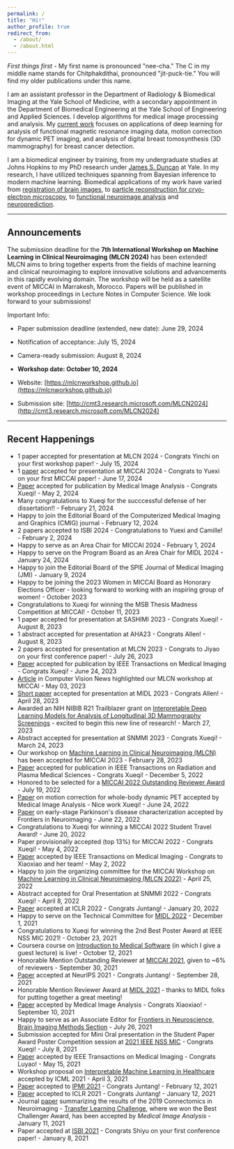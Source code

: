 ```yaml
---
permalink: /
title: "Hi!"
author_profile: true
redirect_from: 
  - /about/
  - /about.html
---
```


*First things first* - My first name is pronounced "nee-cha." The C in my middle name stands for Chitphakdithai, pronounced "jit-puck-tie." You will find my older publications under this name. 

I am an assistant professor in the Department of Radiology & Biomedical Imaging at the Yale School of Medicine, with a secondary appointment in the Department of Biomedical Engineering at the Yale School of Engineering and Applied Sciences. I develop algorithms for medical image processing and analysis. My [current work](https://hellonicha.github.io/projects/) focuses on applications of deep learning for analysis of functional magnetic resonance imaging data, motion correction for dynamic PET imaging, and analysis of digital breast tomosynthesis (3D mammography) for breast cancer detection.

I am a biomedical engineer by training, from my undergraduate studies at Johns Hopkins to my PhD research under [James S. Duncan](https://medicine.yale.edu/diagnosticradiology/people/james_duncan-1.profile) at Yale. In my research, I have utilized techniques spanning from Bayesian inference to modern machine learning. Biomedical applications of my work have varied from [registration of brain images](https://link.springer.com/content/pdf/10.1007/978-3-642-15705-9_45.pdf), to [particle reconstruction for cryo-electron microscopy](https://www.sciencedirect.com/science/article/pii/S1047847715000714), to [functional neuroimage analysis](https://link.springer.com/content/pdf/10.1007%2F978-3-319-67389-9_42.pdf) and [neuroprediction](https://link.springer.com/content/pdf/10.1007%2F978-3-030-00931-1_38.pdf).

------

## Announcements

The submission deadline for the __7th International Workshop on Machine Learning in Clinical Neuroimaging (MLCN 2024)__ has been extended! 
MLCN aims to bring together experts from the fields of machine learning and clinical neuroimaging to explore innovative solutions and advancements in this rapidly evolving domain. The workshop will be held as a satellite event of MICCAI in Marrakesh, Morocco. Papers will be published in workshop proceedings in Lecture Notes in Computer Science. We look forward to your submissions!

Important Info:
* Paper submission deadline (extended, new date): June 29, 2024
* Notification of acceptance: July 15, 2024
* Camera-ready submission: August 8, 2024
* __Workshop date: October 10, 2024__

* Website:  [https://mlcnworkshop.github.io](https://mlcnworkshop.github.io)
* Submission site: [http://cmt3.research.microsoft.com/MLCN2024](http://cmt3.research.microsoft.com/MLCN2024)

------

## Recent Happenings
- 1 paper accepted for presentation at MLCN 2024 - Congrats Yinchi on your first workshop paper! - July 15, 2024
- 1 [paper](https://arxiv.org/abs/2407.21011) accepted for presentation at MICCAI 2024 - Congrats to Yuexi on your first MICCAI paper! - June 17, 2024
- [Paper](https://www.sciencedirect.com/science/article/abs/pii/S1361841524001154) accepted for publication by Medical Image Analysis - Congrats Xueqi! - May 2, 2024
- Many congratulations to Xueqi for the succcessful defense of her dissertation!! - February 21, 2024
- Happy to join the Editorial Board of the Computerized Medical Imaging and Graphics (CMIG) journal - February 12, 2024
- 2 papers accepted to ISBI 2024 - Congratulations to Yuexi and Camille! - February 2, 2024
- Happy to serve as an Area Chair for MICCAI 2024 - February 1, 2024
- Happy to serve on the Program Board as an Area Chair for MIDL 2024 - January 24, 2024
- Happy to join the Editorial Board of the SPIE Journal of Medical Imaging (JMI) - January 9, 2024
- Happy to be joining the 2023 Women in MICCAI Board as Honorary Elections Officer - looking forward to working with an inspiring group of women! - October 2023
- Congratulations to Xueqi for winning the MSB Thesis Madness Competition at MICCAI! - October 11, 2023
- 1 paper accepted for presentation at SASHIMI 2023 - Congrats Xueqi! - August 8, 2023
- 1 abstract accepted for presentation at AHA23 - Congrats Allen! - August 8, 2023
- 2 papers accepted for presentation at MLCN 2023 - Congrats to Jiyao on your first conference paper! - July 26, 2023
- [Paper](https://ieeexplore.ieee.org/document/10164187) accepted for publication by IEEE Transactions on Medical Imaging - Congrats Xueqi! - June 24, 2023
- [Article](https://www.rsipvision.com/ComputerVisionNews-2023May/44/) in Computer Vision News highlighted our MLCN workshop at MICCAI - May 03, 2023
- [Short paper](https://openreview.net/forum?id=B97_xzj69FK) accepted for presentation at MIDL 2023 - Congrats Allen! - April 28, 2023
- Awarded an NIH NIBIB R21 Trailblazer grant on [Interpretable Deep Learning Models for Analysis of Longitudinal 3D Mammography Screenings](https://reporter.nih.gov/search/O_K3c9eiFkCe987JO0iFPA/project-details/10667745) - excited to begin this new line of research! - March 27, 2023
- Abstract accepted for presentation at SNMMI 2023 - Congrats Xueqi! - March 24, 2023
- Our workshop on [Machine Learning in Clinical Neuroimaging (MLCN)](https://mlcnworkshop.github.io/) has been accepted for MICCAI 2023 - February 28, 2023
- [Paper](https://ieeexplore.ieee.org/abstract/document/9976893) accepted for publication in IEEE Transactions on Radiation and Plasma Medical Sciences - Congrats Xueqi! - December 5, 2022 
- Honored to be selected for a [MICCAI 2022 Outstanding Reviewer Award](https://conferences.miccai.org/2022/en/OUTSTANDING-REVIEWER-AWARDS.html) - July 19, 2022
- [Paper](https://arxiv.org/abs/2206.06341) on motion correction for whole-body dynamic PET accepted by Medical Image Analysis - Nice work Xueqi! - June 24, 2022
- [Paper](https://arxiv.org/abs/2202.12715) on early-stage Parkinson's disease characterization accepted by Frontiers in Neuroimaging - June 22, 2022
- Congratulations to Xueqi for winning a MICCAI 2022 Student Travel Award! - June 20, 2022 
- Paper provisionally accepted (top 13%) for MICCAI 2022 - Congrats Xueqi! - May 4, 2022
- [Paper](https://arxiv.org/pdf/2112.10166) accepted by IEEE Transactions on Medical Imaging - Congrats to Xiaoxiao and her team! - May 2, 2022
- Happy to join the organizing committee for the MICCAI Workshop on [Machine Learning in Clinical Neuroimaging (MLCN 2022)](https://mlcnws.com/) - April 25, 2022
- Abstract accepted for Oral Presentation at SNMMI 2022 - Congrats Xueqi! - April 8, 2022
- [Paper](https://openreview.net/forum?id=edONMAnhLu-) accepted at ICLR 2022 - Congrats Juntang! - January 20, 2022
- Happy to serve on the Technical Committee for [MIDL 2022](https://2022.midl.io/) - December 1, 2021
- Congratulations to Xueqi for winning the 2nd Best Poster Award at IEEE NSS MIC 2021! - October 23, 2021
- Coursera course on [Introduction to Medical Software](https://www.coursera.org/learn/introduction-to-medical-software) (in which I give a guest lecture) is live! - October 12, 2021
- Honorable Mention Outstanding Reviewer at [MICCAI 2021](https://www.miccai2021.org/en/MICCAI-2021-OUTSTANDING-REVIEWER-AWARDS.html), given to ~6% of reviewers - September 30, 2021
- [Paper](https://arxiv.org/abs/2110.05454) accepted at NeurIPS 2021 - Congrats Juntang! - September 28, 2021
- Honorable Mention Reviewer Award at [MIDL 2021](https://2021.midl.io/) - thanks to MIDL folks for putting together a great meeting! 
- [Paper](https://www.sciencedirect.com/science/article/abs/pii/S1361841521002784) accepted by Medical Image Analysis - Congrats Xiaoxiao! - September 10, 2021
- Happy to serve as an Associate Editor for [Frontiers in Neuroscience, Brain Imaging Methods Section](https://www.frontiersin.org/journals/all/sections/brain-imaging-methods) - July 26, 2021
- Submission accepted for Mini Oral presentation in the Student Paper Award Poster Competition session at [2021 IEEE NSS MIC](https://nssmic.ieee.org/2021/) - Congrats Xueqi! - July 8, 2021
- [Paper](https://ieeexplore.ieee.org/document/9438949) accepted by IEEE Transactions on Medical Imaging - Congrats Luyao! - May 15, 2021
- Workshop proposal on [Interpretable Machine Learning in Healthcare](https://sites.google.com/view/imlh2021/) accepted by ICML 2021 - April 3, 2021
- [Paper](https://link.springer.com/chapter/10.1007/978-3-030-78191-0_5) accepted to [IPMI 2021](http://ipmi2021.org/) - Congrats Juntang! - February 12, 2021
- [Paper](https://openreview.net/forum?id=blfSjHeFM_e) accepted to ICLR 2021 - Congrats Juntang! - January 12, 2021
- Journal [paper](https://arxiv.org/abs/2006.03611) summarizing the results of the 2019 Connectomics in Neuroimaging - [Transfer Learning Challenge](http://www.brainconnectivity.net/challenge.html), where we won the Best Challenger Award, has been accepted by _Medical Image Analysis_ - January 11, 2021
- Paper accepted at [ISBI 2021](https://biomedicalimaging.org/2021/) - Congrats Shiyu on your first conference paper! - January 8, 2021
